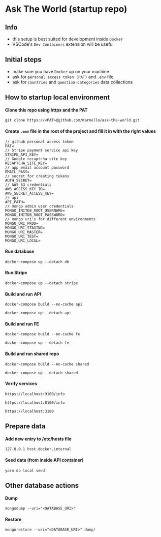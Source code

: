 # Ask The World (startup repo)

## Info

- this setup is best suited for development inside `Docker`
- VSCode's `Dev Containers` extension will be useful

## Initial steps

- make sure you have `Docker` up on your machine
- ask for `personal access token (PAT)` and `.env` file
- ask for `countries` and `question-categories` data collections

## How to startup local environment

#### Clone this repo using https and the PAT

```
git clone https://<PAT>@github.com/Karmello/ask-the-world.git
```

#### Create `.env` file in the root of the project and fill it in with the right values

```
// github personal access token
PAT=
// Stripe payment service api key
STRIPE_API_KEY=
// Google recaptcha site key
RECAPTCHA_SITE_KEY=
// app email account password
EMAIL_PASS=
// secret for creating tokens
AUTH_SECRET=
// AWS S3 credentials
AWS_ACCESS_KEY_ID=
AWS_SECRET_ACCESS_KEY=
// api
API_PATH=
// mongo admin user credentials
MONGO_INITDB_ROOT_USERNAME=
MONGO_INITDB_ROOT_PASSWORD=
// mongo uri's for different environments
MONGO_URI_PROD=
MONGO_URI_STAGING=
MONGO_URI_MASTER=
MONGO_URI_TEST=
MONGO_URI_LOCAL=
```

#### Run database

```
docker-compose up --detach db
```

#### Run Stripe

```
docker-compose up --detach stripe
```

#### Build and run API

```
docker-compose build --no-cache api
```

```
docker-compose up --detach api
```

#### Build and run FE

```
docker-compose build --no-cache fe
```

```
docker-compose up --detach fe
```

#### Build and run shared repo

```
docker-compose build --no-cache shared
```

```
docker-compose up --detach shared
```

#### Verify services

```
https://localhost:9100/info
```

```
https://localhost:8100/info
```

```
https://localhost:3100
```

## Prepare data

#### Add new entry to /etc/hosts file

```
127.0.0.1 host.docker.internal
```

#### Seed data (from inside API container)

```
yarn db local seed
```

## Other database actions

#### Dump

```
mongodump --uri="<DATABASE_URI>"
```

#### Restore

```
mongorestore --uri="<DATABASE_URI>" dump/
```
